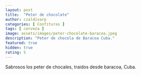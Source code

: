 ```yaml
---
layout: post
title:  "Peter de chocolate"
author: czaldivarp
categories: [ Confituras ]
tags: [ cerveza ]
image: assets/images/peter-chocolate-baracoa.jpeg
description: "Peter de chocola de Baracoa Cuba."
featured: true
hidden: true
rating: 5
---
```


Sabrosos los peter de chocales, traidos desde baracoa, Cuba.